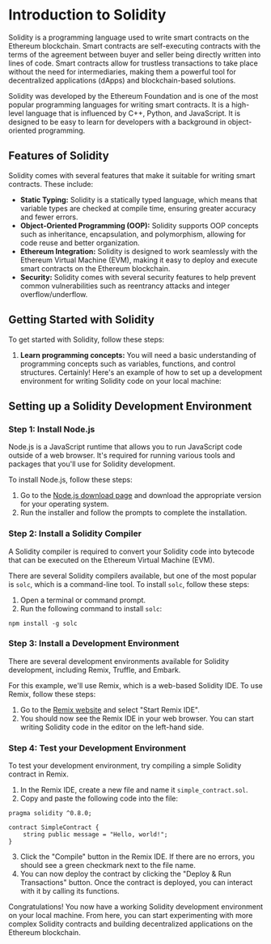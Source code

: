 # Introduction to Solidity

Solidity is a programming language used to write smart contracts on the Ethereum blockchain. Smart contracts are self-executing contracts with the terms of the agreement between buyer and seller being directly written into lines of code. Smart contracts allow for trustless transactions to take place without the need for intermediaries, making them a powerful tool for decentralized applications (dApps) and blockchain-based solutions.

Solidity was developed by the Ethereum Foundation and is one of the most popular programming languages for writing smart contracts. It is a high-level language that is influenced by C++, Python, and JavaScript. It is designed to be easy to learn for developers with a background in object-oriented programming.

## Features of Solidity

Solidity comes with several features that make it suitable for writing smart contracts. These include:

- **Static Typing:** Solidity is a statically typed language, which means that variable types are checked at compile time, ensuring greater accuracy and fewer errors.
- **Object-Oriented Programming (OOP):** Solidity supports OOP concepts such as inheritance, encapsulation, and polymorphism, allowing for code reuse and better organization.
- **Ethereum Integration:** Solidity is designed to work seamlessly with the Ethereum Virtual Machine (EVM), making it easy to deploy and execute smart contracts on the Ethereum blockchain.
- **Security:** Solidity comes with several security features to help prevent common vulnerabilities such as reentrancy attacks and integer overflow/underflow.

## Getting Started with Solidity

To get started with Solidity, follow these steps:

1. **Learn programming concepts:** You will need a basic understanding of programming concepts such as variables, functions, and control structures.
   Certainly! Here's an example of how to set up a development environment for writing Solidity code on your local machine:

## Setting up a Solidity Development Environment

### Step 1: Install Node.js

Node.js is a JavaScript runtime that allows you to run JavaScript code outside of a web browser. It's required for running various tools and packages that you'll use for Solidity development.

To install Node.js, follow these steps:

1. Go to the [Node.js download page](https://nodejs.org/en/download/) and download the appropriate version for your operating system.
2. Run the installer and follow the prompts to complete the installation.

### Step 2: Install a Solidity Compiler

A Solidity compiler is required to convert your Solidity code into bytecode that can be executed on the Ethereum Virtual Machine (EVM).

There are several Solidity compilers available, but one of the most popular is `solc`, which is a command-line tool. To install `solc`, follow these steps:

1. Open a terminal or command prompt.
2. Run the following command to install `solc`:

```
npm install -g solc
```

### Step 3: Install a Development Environment

There are several development environments available for Solidity development, including Remix, Truffle, and Embark.

For this example, we'll use Remix, which is a web-based Solidity IDE. To use Remix, follow these steps:

1. Go to the [Remix website](https://remix.ethereum.org/) and select "Start Remix IDE".
2. You should now see the Remix IDE in your web browser. You can start writing Solidity code in the editor on the left-hand side.

### Step 4: Test your Development Environment

To test your development environment, try compiling a simple Solidity contract in Remix.

1. In the Remix IDE, create a new file and name it `simple_contract.sol`.
2. Copy and paste the following code into the file:

```
pragma solidity ^0.8.0;

contract SimpleContract {
    string public message = "Hello, world!";
}
```

3. Click the "Compile" button in the Remix IDE. If there are no errors, you should see a green checkmark next to the file name.
4. You can now deploy the contract by clicking the "Deploy & Run Transactions" button. Once the contract is deployed, you can interact with it by calling its functions.

Congratulations! You now have a working Solidity development environment on your local machine. From here, you can start experimenting with more complex Solidity contracts and building decentralized applications on the Ethereum blockchain.
